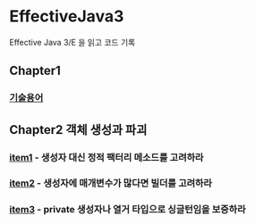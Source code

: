 # EffectiveJava3
Effective Java 3/E 을 읽고 코드 기록

## Chapter1
### [기술용어](https://github.com/Hoon9901/EffectiveJava3/blob/main/effectiveJava_code/src/my/code/teckterm.md)
## Chapter2 객체 생성과 파괴
### [item1](https://github.com/Hoon9901/EffectiveJava3/blob/main/effectiveJava_code/src/my/code/chapter2/item1.md) - 생성자 대신 정적 팩터리 메소드를 고려하라
### [item2](https://github.com/Hoon9901/EffectiveJava3/blob/main/effectiveJava_code/src/my/code/chapter2/item2.md) - 생성자에 매개변수가 많다면 빌더를 고려하라
### [item3]() - private 생성자나 열거 타입으로 싱글턴임을 보증하라